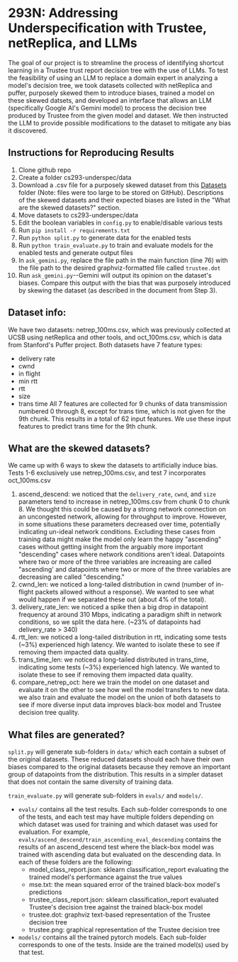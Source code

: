 # 293N: Addressing Underspecification with Trustee, netReplica, and LLMs

The goal of our project is to streamline the process of identifying shortcut learning in a Trustee trust report decision tree with the use of LLMs. To test the feasibility of using an LLM to replace a domain expert in analyzing a model's decision tree, we took datasets collected with netReplica and puffer, purposely skewed them to introduce biases, trained a model on these skewed datsets, and developed an interface that allows an LLM (specifically Google AI's Gemini model) to process the decision tree produced by Trustee from the given model and dataset. We then instructed the LLM to provide possible modifications to the dataset to mitigate any bias it discovered. 


## Instructions for Reproducing Results

1. Clone github repo
2. Create a folder cs293-underspec/data
3. Download a .csv file for a purposely skewed dataset from this [Datasets](https://drive.google.com/drive/u/0/folders/1pguyQTppb_Tkx7trTBFLIMRQpi-62t51) folder (Note: files were too large to be stored on GitHub). Descriptions of the skewed datasets and their expected biases are listed in the "What are the skewed datasets?" section.
4. Move datasets to cs293-underspec/data
5. Edit the boolean variables in `config.py` to enable/disable various tests
6. Run `pip install -r requirements.txt`
7. Run `python split.py` to generate data for the enabled tests
8. Run `python train_evaluate.py` to train and evaluate models for the enabled tests and generate output files
9. In `ask_gemini.py`, replace the file path in the main function (line 76) with the file path to the desired graphviz-formatted file called `trustee.dot`
10. Run `ask_gemini.py`--Gemini will output its opinion on the dataset's biases. Compare this output with the bias that was purposely introduced by skewing the dataset (as described in the document from Step 3). 

## Dataset info:
We have two datasets: netrep_100ms.csv, which was previously collected at UCSB using netReplica and other tools, and oct_100ms.csv, which is data from Stanford's Puffer project. Both datasets have 7 feature types:
- delivery rate
- cwnd
- in flight
- min rtt
- rtt
- size
- trans time
All 7 features are collected for 9 chunks of data transmission numbered 0 through 8, except for trans time, which is not given for the 9th chunk. This results in a total of 62 input features. We use these input features to predict trans time for the 9th chunk. 

## What are the skewed datasets? 
We came up with 6 ways to skew the datasets to artificially induce bias. Tests 1-6 exclusively use netrep_100ms.csv, and test 7 incorporates oct_100ms.csv
1. ascend_descend: we noticed that the `delivery_rate`, `cwnd`, and `size` parameters tend to increase in netrep_100ms.csv from chunk 0 to chunk 8. We thought this could be caused by a strong network connection on an uncongested network, allowing for throughput to improve. However, in some situations these parameters decreased over time, potentially indicating un-ideal network conditions. Excluding these cases from training data might make the model only learn the happy "ascending" cases without getting insight from the arguably more important "descending" cases where network conditions aren't ideal. Datapoints where two or more of the three variables are increasing are called "ascending' and datapoints where two or more of the three variables are decreasing are called "descending."
2. cwnd_len: we noticed a long-tailed distribution in cwnd (number of in-flight packets allowed without a response). We wanted to see what would happen if we separated these out (about 4% of the total).
3. delivery_rate_len: we noticed a spike then a big drop in datapoint frequency at around 310 Mbps, indicating a paradigm shift in network conditions, so we split the data here. (~23% of datapoints had delivery_rate > 340)
4. rtt_len: we noticed a long-tailed distribution in rtt, indicating some tests (~3%) experienced high latency. We wanted to isolate these to see if removing them impacted data quality.
5. trans_time_len: we noticed a long-tailed distributed in trans_time, indicating some tests (~3%) experienced high latency. We wanted to isolate these to see if removing them impacted data quality.
6. compare_netrep_oct: here we train the model on one dataset and evaluate it on the other to see how well the model transfers to new data. we also train and evaluate the model on the union of both datasets to see if more diverse input data improves black-box model and Trustee decision tree quality. 

## What files are generated?
`split.py` will generate sub-folders in `data/` which each contain a subset of the original datasets. These reduced datasets should each have their own biases compared to the original datasets because they remove an important group of datapoints from the distribution. This results in a simpler dataset that does not contain the same diversity of training data.

`train_evaluate.py` will generate sub-folders in `evals/` and `models/`. 
- `evals/` contains all the test results. Each sub-folder corresponds to one of the tests, and each test may have multiple folders depending on which dataset was used for training and which dataset was used for evaluation. For example, `evals/ascend_descend/train_ascending_eval_descending` contains the results of an ascend_descend test where the black-box model was trained with ascending data but evaluated on the descending data. In each of these folders are the following:
  - model_class_report.json: sklearn classification_report evaluating the trained model's performance against the true values
  - mse.txt: the mean squared error of the trained black-box model's predictions
  - trustee_class_report.json: sklearn classification_report evaluated Trustee's decision tree against the trained black-box model
  - trustee.dot: graphviz text-based representation of the Trustee decision tree
  - trustee.png: graphical representation of the Trustee decision tree
- `models/` contains all the trained pytorch models. Each sub-folder corresponds to one of the tests. Inside are the trained model(s) used by that test.
